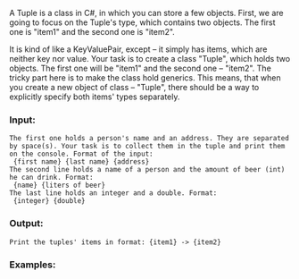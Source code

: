 A Tuple is a class in C#, in which you can store a few objects. First, we are going to focus on the Tuple's type, which contains two objects. The first one is "item1" and the second one is "item2".

It is kind of like a KeyValuePair, except – it simply has items, which are neither key nor value. Your task is to create a class "Tuple", which holds two objects. The first one will be "item1" and the second one – "item2". The tricky part here is to make the class hold generics. This means, that when you create a new object of class – "Tuple", there should be a way to explicitly specify both items' types separately.

### Input:

	The first one holds a person's name and an address. They are separated by space(s). Your task is to collect them in the tuple and print them on the console. Format of the input:
   	 {first name} {last name} {address}
	The second line holds a name of a person and the amount of beer (int) he can drink. Format:
   	 {name} {liters of beer}
	The last line holds an integer and a double. Format:
   	 {integer} {double}

### Output:

	Print the tuples' items in format: {item1} -> {item2}

### Examples:

